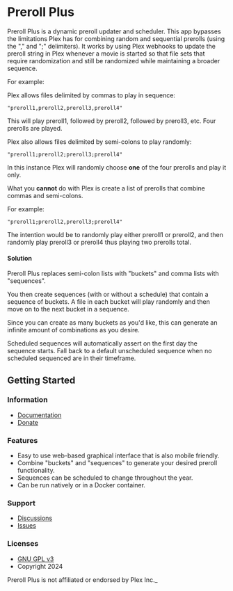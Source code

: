 # Preroll Plus

Preroll Plus is a dynamic preroll updater and scheduler. This app bypasses the limitations Plex has for combining random and sequential prerolls (using the "," and ";" delimiters). It works by using Plex webhooks to update the preroll string in Plex whenever a movie is started so that file sets that require randomization and still be randomized while maintaining a broader sequence.

For example:

Plex allows files delimited by commas to play in sequence:

    "preroll1,preroll2,preroll3,preroll4"

This will play preroll1, followed by preroll2, followed by preroll3, etc. Four prerolls are played.

Plex also allows files delimited by semi-colons to play randomly:

    "preroll1;preroll2;preroll3;preroll4"

In this instance Plex will randomly choose **one** of the four prerolls and play it only.

What you **cannot** do with Plex is create a list of prerolls that combine commas and semi-colons.

For example:

    "preroll1;preroll2,preroll3;preroll4"

The intention would be to randomly play either preroll1 or preroll2, and then randomly play preroll3 or preroll4 thus playing two prerolls total.

#### Solution

Preroll Plus replaces semi-colon lists with "buckets" and comma lists with "sequences".

You then create sequences (with or without a schedule) that contain a sequence of buckets. A file in each bucket will play randomly and then move on to the next bucket in a sequence.

Since you can create as many buckets as you'd like, this can generate an infinite amount of combinations as you desire.

Scheduled sequences will automatically assert on the first day the sequence starts. Fall back to a default unscheduled sequence when no scheduled sequenced are in their timeframe.

## Getting Started

### Information

- [Documentation](https://github.com/chadwpalm/PrerollPlus/wiki)
- [Donate](https://www.buymeacoffee.com/lumunarr)

### Features

- Easy to use web-based graphical interface that is also mobile friendly.
- Combine "buckets" and "sequences" to generate your desired preroll functionality.
- Sequences can be scheduled to change throughout the year.
- Can be run natively or in a Docker container.

### Support

- [Discussions](https://github.com/chadwpalm/PrerollPlus/discussions)
- [Issues](https://github.com/chadwpalm/PrerollPlus/issues)

### Licenses

- [GNU GPL v3](http://www.gnu.org/licenses/gpl.html)
- Copyright 2024

Preroll Plus is not affiliated or endorsed by Plex Inc.\_
